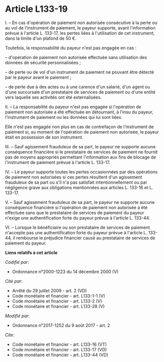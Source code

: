 # Article L133-19

I. – En cas d'opération de paiement non autorisée consécutive à la perte ou au vol de l'instrument de paiement, le payeur
supporte, avant l'information prévue à l'article L. 133-17, les pertes liées à l'utilisation de cet instrument, dans la
limite d'un plafond de 50 €.

Toutefois, la responsabilité du payeur n'est pas engagée en cas :

– d'opération de paiement non autorisée effectuée sans utilisation des données de sécurité personnalisées ;

– de perte ou de vol d'un instrument de paiement ne pouvant être détecté par le payeur avant le paiement ;

– de perte due à des actes ou à une carence d'un salarié, d'un agent ou d'une succursale d'un prestataire de services de
paiement ou d'une entité vers laquelle ses activités ont été externalisées.

II. – La responsabilité du payeur n'est pas engagée si l'opération de paiement non autorisée a été effectuée en détournant, à
l'insu du payeur, l'instrument de paiement ou les données qui lui sont liées.

Elle n'est pas engagée non plus en cas de contrefaçon de l'instrument de paiement si, au moment de l'opération de paiement
non autorisée, le payeur était en possession de son instrument.

III. – Sauf agissement frauduleux de sa part, le payeur ne supporte aucune conséquence financière si le prestataire de
services de paiement ne fournit pas de moyens appropriés permettant l'information aux fins de blocage de l'instrument de
paiement prévue à l'article L. 133-17.

IV. – Le payeur supporte toutes les pertes occasionnées par des opérations de paiement non autorisées si ces pertes résultent
d'un agissement frauduleux de sa part ou s'il n'a pas satisfait intentionnellement ou par négligence grave aux obligations
mentionnées aux articles L. 133-16 et L. 133-17.

V. – Sauf agissement frauduleux de sa part, le payeur ne supporte aucune conséquence financière si l'opération de paiement
non autorisée a été effectuée sans que le prestataire de services de paiement du payeur n'exige une authentification forte du
payeur prévue à l'article L. 133-44.

VI. – Lorsque le bénéficiaire ou son prestataire de services de paiement n'accepte pas une authentification forte du payeur
prévue à l'article L. 133-44, il rembourse le préjudice financier causé au prestataire de services de paiement du payeur.

**Liens relatifs à cet article**

_Codifié par_:

  - Ordonnance n°2000-1223 du 14 décembre 2000 (V)

_Cité par_:

  - Arrêté du 29 juillet 2009 - art. 2 (VD)
  - Code monétaire et financier - art. L133-1-1 (V)
  - Code monétaire et financier - art. L133-2 (V)
  - Code monétaire et financier - art. L133-28 (V)

_Modifié par_:

  - Ordonnance n°2017-1252 du 9 août 2017 - art. 2

_Cite_:

  - Code monétaire et financier - art. L133-16 (VT)
  - Code monétaire et financier - art. L133-17 (VD)
  - Code monétaire et financier - art. L133-44 (VD)

